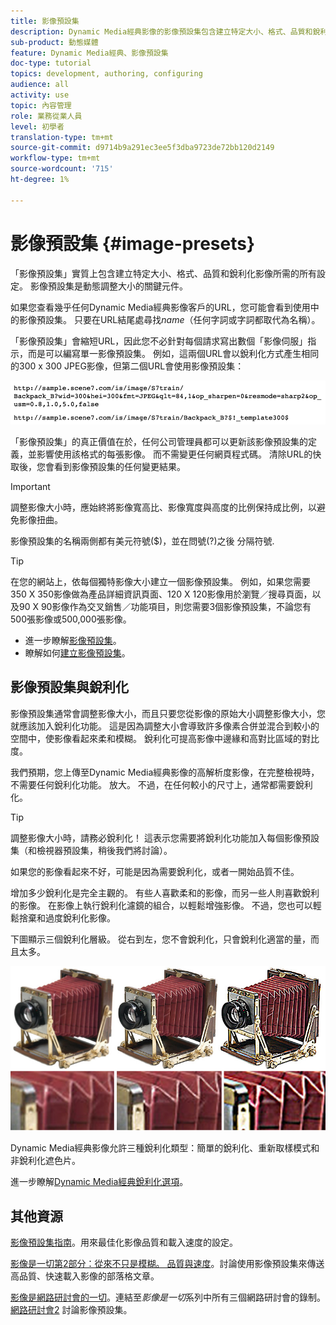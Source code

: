 ```yaml
---
title: 影像預設集
description: Dynamic Media經典影像的影像預設集包含建立特定大小、格式、品質和銳利化影像所需的所有設定。 影像預設集是動態調整大小的關鍵元件。 當您查看Dynamic Media經典影像的URL時，可輕鬆查看影像預設集是否在使用中。 瞭解影像預設集、其用途以及如何建立預設集。
sub-product: 動態媒體
feature: Dynamic Media經典、影像預設集
doc-type: tutorial
topics: development, authoring, configuring
audience: all
activity: use
topic: 內容管理
role: 業務從業人員
level: 初學者
translation-type: tm+mt
source-git-commit: d9714b9a291ec3ee5f3dba9723de72bb120d2149
workflow-type: tm+mt
source-wordcount: '715'
ht-degree: 1%

---
```



# 影像預設集 {#image-presets}

「影像預設集」實質上包含建立特定大小、格式、品質和銳利化影像所需的所有設定。 影像預設集是動態調整大小的關鍵元件。

如果您查看幾乎任何Dynamic Media經典影像客戶的URL，您可能會看到使用中的影像預設集。 只要在URL結尾處尋找$name$（任何字詞或字詞都取代為名稱）。

「影像預設集」會縮短URL，因此您不必針對每個請求寫出數個「影像伺服」指示，而是可以編寫單一影像預設集。 例如，這兩個URL會以銳利化方式產生相同的300 x 300 JPEG影像，但第二個URL會使用影像預設集：

![影像](assets/image-presets/image-preset-2.png)

「影像預設集」的真正價值在於，任何公司管理員都可以更新該影像預設集的定義，並影響使用該格式的每張影像。 而不需變更任何網頁程式碼。 清除URL的快取後，您會看到影像預設集的任何變更結果。

>[!IMPORTANT]
>
>調整影像大小時，應始終將影像寬高比、影像寬度與高度的比例保持成比例，以避免影像扭曲。

影像預設集的名稱兩側都有美元符號($)，並在問號(?)之後 分隔符號.

>[!TIP]
>
>在您的網站上，依每個獨特影像大小建立一個影像預設集。 例如，如果您需要350 X 350影像做為產品詳細資訊頁面、120 X 120影像用於瀏覽／搜尋頁面，以及90 X 90影像作為交叉銷售／功能項目，則您需要3個影像預設集，不論您有500張影像或500,000張影像。

- 進一步瞭解[影像預設集](https://docs.adobe.com/content/help/en/dynamic-media-classic/using/image-sizing/setting-image-presets.html)。
- 瞭解如何[建立影像預設集](https://docs.adobe.com/content/help/en/dynamic-media-classic/using/image-sizing/setting-image-presets.html#creating-an-image-preset)。

## 影像預設集與銳利化

影像預設集通常會調整影像大小，而且只要您從影像的原始大小調整影像大小，您就應該加入銳利化功能。 這是因為調整大小會導致許多像素合併並混合到較小的空間中，使影像看起來柔和模糊。 銳利化可提高影像中邊緣和高對比區域的對比度。

我們預期，您上傳至Dynamic Media經典影像的高解析度影像，在完整檢視時，不需要任何銳利化功能。 放大。 不過，在任何較小的尺寸上，通常都需要銳利化。

>[!TIP]
>
>調整影像大小時，請務必銳利化！ 這表示您需要將銳利化功能加入每個影像預設集（和檢視器預設集，稍後我們將討論）。
>
>如果您的影像看起來不好，可能是因為需要銳利化，或者一開始品質不佳。

增加多少銳利化是完全主觀的。 有些人喜歡柔和的影像，而另一些人則喜歡銳利的影像。 在影像上執行銳利化濾鏡的組合，以輕鬆增強影像。 不過，您也可以輕鬆捨棄和過度銳利化影像。

下圖顯示三個銳利化層級。 從右到左，您不會銳利化，只會銳利化適當的量，而且太多。

![影像](assets/image-presets/image-presets-1.jpg)

Dynamic Media經典影像允許三種銳利化類型：簡單的銳利化、重新取樣模式和非銳利化遮色片。

進一步瞭解[Dynamic Media經典銳利化選項](https://docs.adobe.com/content/help/en/dynamic-media-classic/using/master-files/sharpening-image.html#sharpening_an_image)。

## 其他資源

[影像預設集指南](https://www.adobe.com/content/dam/www/us/en/experience-manager/pdfs/dynamic-media-image-preset-guide.pdf)。用來最佳化影像品質和載入速度的設定。

[影像是一切第2部分：從來不只是模糊。 品質與速度](https://theblog.adobe.com/image-is-everything-part-2-its-never-just-a-blur-quality-versus-speed/)。討論使用影像預設集來傳送高品質、快速載入影像的部落格文章。

[影像是網路研討會的一切](https://dynamicmediaseries2019.enterprise.adobeevents.com/)。連結至&#x200B;_影像是一切_&#x200B;系列中所有三個網路研討會的錄制。 [網路研討會2](https://seminars.adobeconnect.com/p6lqaotpjnd3) 討論影像預設集。

